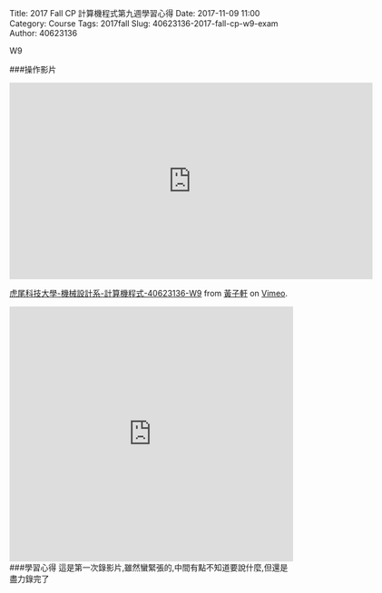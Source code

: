 Title: 2017 Fall CP 計算機程式第九週學習心得
Date: 2017-11-09 11:00
Category: Course
Tags: 2017fall
Slug: 40623136-2017-fall-cp-w9-exam
Author: 40623136

W9 

<!-- PELICAN_END_SUMMARY -->

###操作影片
<iframe src="https://player.vimeo.com/video/241908591" width="640" height="347" frameborder="0" webkitallowfullscreen mozallowfullscreen allowfullscreen></iframe>
<p><a href="https://vimeo.com/241908591">虎尾科技大學-機械設計系-計算機程式-40623136-W9</a> from <a href="https://vimeo.com/user73602619">黃子軒</a> on <a href="https://vimeo.com">Vimeo</a>.</p>

<iframe width="500" height="450" src="https://www.youtube.com/embed/TjO37IIXkMY" frameborder="0" gesture="media" allowfullscreen></iframe>
###學習心得
這是第一次錄影片,雖然蠻緊張的,中間有點不知道要說什麼,但還是盡力錄完了

 